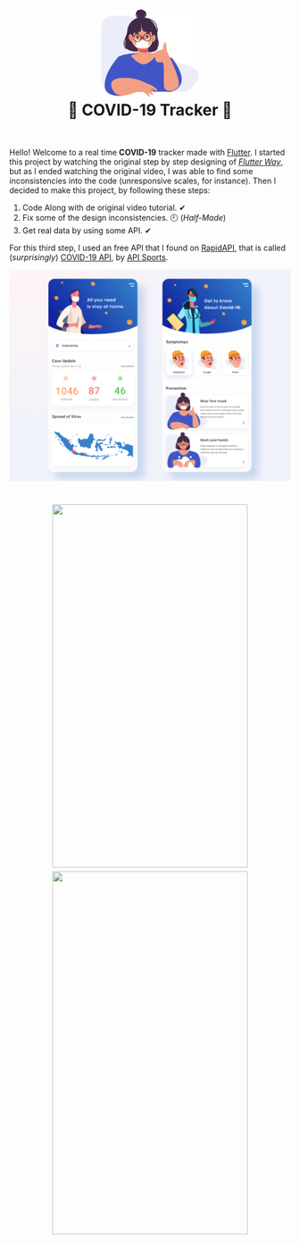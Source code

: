 <h1 align="center">
  <img src="assets/images/wear_mask.png" /><br />
  💉 COVID-19 Tracker 💉
</h1>
<br />

Hello! Welcome to a real time **COVID-19** tracker made with [Flutter](https://flutter.dev/ "Flutter"). I started this project by watching the original step by step designing of *[Flutter Way](https://www.youtube.com/channel/UCJm7i4g4z7ZGcJA_HKHLCVw "Flutter Way")*, but as I ended watching the original video, I was able to find some inconsistencies into the code (unresponsive scales, for instance). Then I decided to make this project, by following these steps:

1. Code Along with de original video tutorial. ✔
2. Fix some of the design inconsistencies. 🕘 (*Half-Made*)
3. Get real data by using some API. ✔

For this third step, I used an free API that I found on [RapidAPI](https://rapidapi.com/ "RapidAPI"),  that is called (*surprisingly*) [COVID-19 API](https://rapidapi.com/api-sports/api/covid-193/details "COVID-19 API"), by [API Sports](https://rapidapi.com/user/api-sports "API Sports").

<p align="center"><img src=".github/screens.png?raw=true"/></p>

<h1 align="center">
  <img src=".github/screen1.gif?raw=true" width="350" height="650"/>
  <img src=".github/screen2.gif?raw=true" width="350" height="650"/>
</h1>
